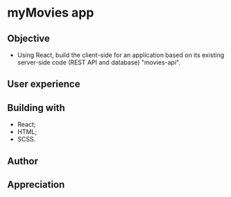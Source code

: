 # myMovies app

## Objective

- Using React, build the client-side for an application based on its existing
  server-side code (REST API and database) "movies-api".

## User experience

## Building with

- React;
- HTML;
- SCSS.

## Author

## Appreciation
